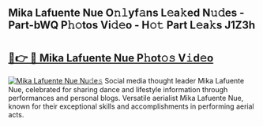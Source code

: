 ## Mika Lafuente Nue O𝚗𝚕yf𝚊ns L𝚎a𝚔ed N𝚞𝚍es - Part-bWQ P𝚑𝚘tos Vi𝚍𝚎o - H𝚘𝚝 Part L𝚎a𝚔s J1Z3h

# <h2><a href="http://kfare5.oniu.top/?m=Mika+Lafuente+Nue">🔗👉 🔴 Mika Lafuente Nue P𝚑ot𝚘𝚜 V𝚒d𝚎o</a></h2>

[![Mika Lafuente Nue Nu𝚍e𝚜](https://i.imgur.com/0qMVB7G.gif)](http://kfare5.oniu.top/?m=Mika+Lafuente+Nue)
Social media thought leader Mika Lafuente Nue, celebrated for sharing dance and lifestyle information through performances and personal blogs. Versatile aerialist Mika Lafuente Nue, known for their exceptional skills and accomplishments in performing aerial acts.  
